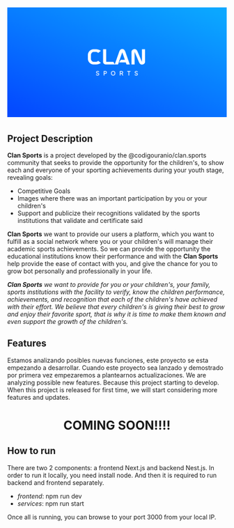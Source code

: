 <h1 align="Center">
<img src="readme_files/Clan_Sports_banner_ReadmeMD.png" alt="Clan Sports">
</h1>

## Project Description
**Clan Sports** is a project developed by the @codigouranio/clan.sports community that seeks to provide the opportunity for the
children's, to show each and everyone of your sporting achievements during your youth stage, revealing goals:

- Competitive Goals
- Images where there was an important participation by you or your children's
- Support and publicize their recognitions validated by the sports institutions that validate and certificate said

<!-- Primer posible mensaje de brindar nuestros servicios -->
**Clan Sports** we want to provide our users a platform, which you want to fulfill as a social network where you or
your children's will manage their academic sports achievements. So we can provide the opportunity the
educational institutions know their performance and with the **Clan Sports** help provide the ease of contact with you,
and give the chance for you to grow bot personally and professionally in your life.

<!-- Segundo posible mensaje de brindar nuestros servicios -->
_**Clan Sports** we want to provide for you or your children's, your family, sports institutions with the facility
to verify, know the children performance, achievements, and recognition that each of the children's have achieved with
their effort. We believe that every children's is giving their best to grow and enjoy their favorite sport, that is
why it is time to make them known and even support the growth of the children's._

## Features
Estamos analizando posibles nuevas funciones, este proyecto se esta empezando a desarrollar. Cuando este proyecto
sea lanzado y demostrado por primera vez empezaremos a plantearnos actualizaciones.
We are analyzing possible new features. Because this project starting to develop. When this project is released for
first time, we will start considering more features and updates.

<h1 align="Center"><strong>COMING SOON!!!!</strong></h1>

## How to run

There are two 2 components: a frontend Next.js and backend Nest.js. In order to run it locally, you need install 
node. And then it is required to run backend and frontend separately. 

* _frontend_: npm run dev
* _services_: npm run start

Once all is running, you can browse to your port 3000 from your local IP. 

